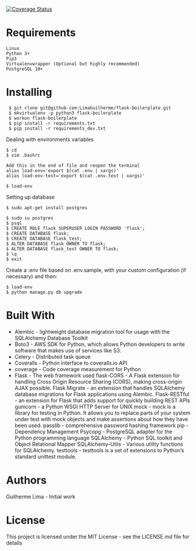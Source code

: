[![Coverage Status](https://coveralls.io/repos/github/LimaGuilherme/flask-boilerplate/badge.svg?branch=master)](https://coveralls.io/github/LimaGuilherme/flask-boilerplate?branch=master)

 # Requirements
    Linux
    Python 3+
    Pip3
    Virtualenvwrapper (Optional but highly recommended)
    PostgreSQL 10+
  
    
 # Installing
 
     $ git clone git@github.com:LimaGuilherme/flask-boilerplate.git
     $ mkvirtualenv -p python3 flask-boilerplate
     $ workon flask-boilerplate
     $ pip install -r requirements.txt
     $ pip install -r requirements_dev.txt
 
 Dealing with environments variables

    $ cd
    $ vim .bashrc
    
    Add this in the end of file and reopen the terminal
    alias load-env='export $(cat .env | xargs)'
    alias load-env-test='export $(cat .env.test | xargs)'
    
    $ load-env
    
 Setting up database

    $ sudo apt-get install postgres
    
    $ sudo su postgres
    $ psql
    $ CREATE ROLE flask SUPERUSER LOGIN PASSWORD 'flask';
    $ CREATE DATABASE flask;
    $ CREATE DATABASE flask_test;
    $ ALTER DATABASE flask OWNER TO flask;
    $ ALTER DATABASE flask_test OWNER TO flask;
    $ \q
    $ exit

Create a .env file based on .env.sample, with your custom configuration (if necessary) and then:

    $ load-env
    $ python manage.py db upgrade
    
    
 # Built With
* Alembic - lightweight database migration tool for usage with the SQLAlchemy Database Toolkit
* Boto3 - AWS SDK for Python, which allows Python developers to write software that makes use of services like S3.
* Celery - Distributed task queue
* Coveralls - Python interface to coveralls.io API
* coverage - Code coverage measurement for Python
* Flask - The web framework used
flask-CORS - A Flask extension for handling Cross Origin Resource Sharing (CORS), making cross-origin AJAX possible.
Flask Migrate - an extension that handles SQLAlchemy database migrations for Flask applications using Alembic.
Flask-RESTful - an extension for Flask that adds support for quickly building REST APIs
gunicorn - a Python WSGI HTTP Server for UNIX
mock - mock is a library for testing in Python. It allows you to replace parts of your system under test with mock objects and make assertions about how they have been used.
passlib - comprehensive password hashing framework
pip - Dependency Management
Psycopg - PostgreSQL adapter for the Python programming language
SQLAlchemy - Python SQL toolkit and Object Relational Mapper
SQLAlchemy-Utils - Various utility functions for SQLAlchemy.
testtools - testtools is a set of extensions to Python’s standard unittest module.

# Authors
Guilherme Lima - Initial work

# License
This project is licensed under the MIT License - see the LICENSE.md file for details